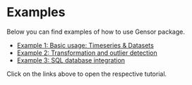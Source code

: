 # Examples

Below you can find examples of how to use Gensor package.

- [Example 1: Basic usage: Timeseries & Datasets](000-basic_usage.ipynb)
- [Example 2: Transformation and outlier detection](001-transformation-and-outliers.ipynb)
- [Example 3: SQL database integration](002-sqlite-integration.ipynb)

Click on the links above to open the respective tutorial.
